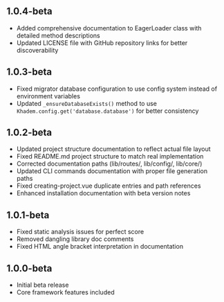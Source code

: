 ## 1.0.4-beta
- Added comprehensive documentation to EagerLoader class with detailed method descriptions
- Updated LICENSE file with GitHub repository links for better discoverability

## 1.0.3-beta
- Fixed migrator database configuration to use config system instead of environment variables
- Updated `_ensureDatabaseExists()` method to use `Khadem.config.get('database.database')` for better consistency

## 1.0.2-beta
- Updated project structure documentation to reflect actual file layout
- Fixed README.md project structure to match real implementation
- Corrected documentation paths (lib/routes/, lib/config/, lib/core/)
- Updated CLI commands documentation with proper file generation paths
- Fixed creating-project.vue duplicate entries and path references
- Enhanced installation documentation with beta version notes

## 1.0.1-beta
- Fixed static analysis issues for perfect score
- Removed dangling library doc comments
- Fixed HTML angle bracket interpretation in documentation


## 1.0.0-beta
- Initial beta release
- Core framework features included
